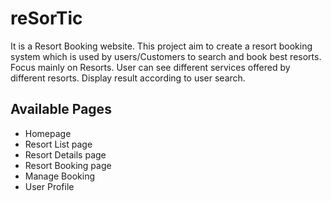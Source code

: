 # reSorTic
It is a Resort Booking website. This project aim to create a resort booking system which is used by users/Customers to search and book best resorts. Focus mainly on Resorts. User can see different services offered by different resorts. Display result according to user search.

## Available Pages

- Homepage
- Resort List page
- Resort Details page
- Resort Booking page
- Manage Booking
- User Profile
